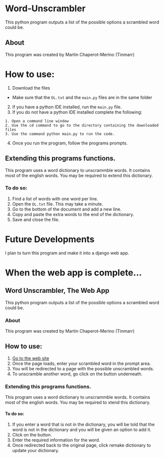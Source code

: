 # Word-Unscrambler
This python program outputs a list of the possible options a scrambled word could be.

## About 
This program was created by Martin Chaperot-Merino (Tinmarr)

# How to use:
1. Download the files
+ Make sure that the `DL.txt` and the `main.py` files are in the same folder
2. If you have a python IDE installed, run the `main.py` file.
3. If you do not have a python IDE installed complete the following:
```{r}
1. Open a command line window
2. Use the cd command to go to the directory containing the downloaded files
3. Use the command python main.py to run the code.
```
4. Once you run the program, follow the programs prompts.

## Extending this programs functions.
This program uses a word dictionary to unscrammble words. It contains most of the english words. You may be required to extend this dictionary.
### To do so:
1. Find a list of words with one word per line.
2. Open the `DL.txt` file. This may take a minute.
3. Go to the bottom of the document and add a new line.
4. Copy and paste the extra words to the end of the dictionary.
5. Save and close the file.

# Future Developments
I plan to turn this program and make it into a django web app.

# When the web app is complete...
## Word Unscrambler, The Web App
This python program outputs a list of the possible options a scrambled word could be.

### About 
This program was created by Martin Chaperot-Merino (Tinmarr)

## How to use:
1. [Go to the web site](https://word-unscrambler--Tinmarr.repl.co)
2. Once the page loads, enter your scrambled word in the prompt area.
3. You will be redirected to a page with the possible unscrambled words.
4. To unscramble another word, go click on the button underneath.

### Extending this programs functions.
This program uses a word dictionary to unscrammble words. It contains most of the english words. You may be required to xtend this dictionary.

#### To do so:
1. If you enter a word that is not in the dictionary, you will be told that the word is not in the dictionary and you will be given an option to add it.
2. Click on the button.
3. Enter the required information for the word.
4. Once redirected back to the original page, click remake dictionary to update your dictionary.
